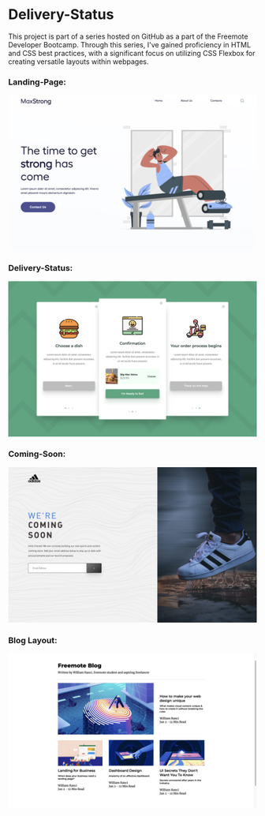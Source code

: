 # Delivery-Status

This project is part of a series hosted on GitHub as a part of the Freemote Developer Bootcamp. Through this series, I've gained proficiency in HTML and CSS best practices, with a significant focus on utilizing CSS Flexbox for creating versatile layouts within webpages.

### Landing-Page:
![Landing Page Screenshot](/Screenshots/landing-page.png)

### Delivery-Status:
![Delivery Status Screenshot](/Screenshots/delivery-status.png)

### Coming-Soon:
![Coming Soon Screenshot](/Screenshots/coming-soon.png)

### Blog Layout:
![Blog Layout Screenshot](/Screenshots/blog-layout.png)